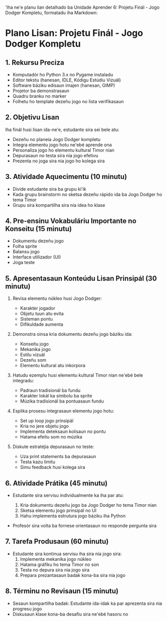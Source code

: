 'Iha ne'e planu lian detalhado ba Unidade Aprender 6: Projetu Finál - Jogo Dodger Kompletu, formatadu iha Markdown:

# Plano Lisan: Projetu Finál - Jogo Dodger Kompletu

## 1. Rekursu Preciza

- Komputadór ho Python 3.x no Pygame instaladu
- Editor tekstu (hanesan, IDLE, Kódigu Estúdiu Vizuál)
- Software báziku edisaun imajen (hanesan, GIMP)
- Projetor ba demonstrasaun
- Quadru branku no marker
- Folhetu ho template dezeñu jogo no lista verifikasaun

## 2. Objetivu Lisan

Iha finál husi lisan ida-ne'e, estudante sira sei bele atu:
- Dezeñu no planeia Jogo Dodger kompletu
- Integra elementu jogo hotu ne'ebé aprende ona
- Personaliza jogo ho elementu kultural Timor nian
- Depurasaun no testa sira nia jogo efetivu
- Prezenta no joga sira nia jogo ho kolega sira

## 3. Atividade Aquecimentu (10 minutu)

- Divide estudante sira ba grupu ki'ik
- Kada grupu brainstorm no sketsa dezeñu rápido ida ba Jogo Dodger ho tema Timor
- Grupu sira kompartilha sira nia idea ho klase

## 4. Pre-ensinu Vokabuláriu Importante no Konseitu (15 minutu)

- Dokumentu dezeñu jogo
- Folha sprite
- Balansu jogo
- Interface utilizador (UI)
- Joga teste

## 5. Apresentasaun Konteúdu Lisan Prinsipál (30 minutu)

1. Revisa elementu núkleo husi Jogo Dodger:
   - Karakter jogador
   - Objetu tuun atu evita
   - Sisteman pontu
   - Difikuldade aumenta

2. Demonstra oinsa kria dokumentu dezeñu jogo báziku ida:
   - Konseitu jogo
   - Mekanika jogo
   - Estilu vizuál
   - Dezeñu som
   - Elementu kultural atu inkorpora

3. Hatudu ezemplu husi elementu kultural Timor nian ne'ebé bele integradu:
   - Padraun tradisionál ba fundu
   - Karakter lokál ka símbolu ba sprite
   - Múzika tradisionál ba pontuasaun fundu

4. Esplika prosesu integrasaun elementu jogo hotu:
   - Set up loop jogo prinsipál
   - Kria no jere objetu jogo
   - Implementa deteksaun kolisaun no pontu
   - Hatama efeitu som no múzika

5. Diskute estratéjia depurasaun no teste:
   - Uza print statements ba depurasaun
   - Testa kazu limitu
   - Simu feedback husi kolega sira

## 6. Atividade Prátika (45 minutu)

- Estudante sira servisu individualmente ka iha par atu:
  1. Kria dokumentu dezeñu jogo ba Jogo Dodger ho tema Timor nian
  2. Sketsa elementu jogo prinsipál no UI
  3. Hahu implementa estrutura jogo báziku iha Python

- Profesór sira volta ba fornese orientasaun no responde pergunta sira

## 7. Tarefa Produsaun (60 minutu)

- Estudante sira kontinua servisu iha sira nia jogo sira:
  1. Implementa mekanika jogo núkleo
  2. Hatama gráfiku ho tema Timor no son
  3. Testa no depura sira nia jogo sira
  4. Prepara prezantasaun badak kona-ba sira nia jogo

## 8. Términu no Revisaun (15 minutu)

- Sesaun kompartilha badak: Estudante ida-idak ka par aprezenta sira nia progresu jogo
- Diskusaun klase kona-ba desafiu sira ne'ebé hasoru no